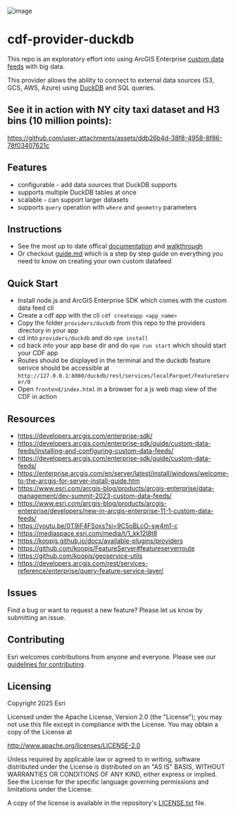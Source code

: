 ![image](https://github.com/EsriPS/BDT_cdf/assets/28267620/edc83af4-bfc6-41cf-a170-dcf7170dbe60)

# cdf-provider-duckdb
This repo is an exploratory effort into using ArcGIS Enterprise [custom data feeds](https://developers.arcgis.com/enterprise-sdk/guide/custom-data-feeds/) with big data. 

This provider allows the ability to connect to external data sources (S3, GCS, AWS, Azure) using [DuckDB](https://duckdb.org/) and SQL queries. 

## See it in action with NY city taxi dataset and H3 bins (10 million points): 
https://github.com/user-attachments/assets/ddb26b4d-38f8-4958-8f86-78f03407621c

## Features
- configurable - add data sources that DuckDB supports 
- supports multiple DuckDB tables at once
- scalable - can support larger datasets
- supports `query` operation with `where` and `geometry` parameters

## Instructions
- See the most up to date offical [documentation](https://developers.arcgis.com/enterprise-sdk/guide/custom-data-feeds/pass-through-custom-data-providers/) and [walkthrough](https://developers.arcgis.com/enterprise-sdk/guide/custom-data-feeds/create-a-yelp-custom-data-feed/)
- Or checkout [guide.md](https://github.com/EsriPS/BDT_cdf/blob/master/guide.md) which is a step by step guide on everything you need to know on creating your own custom datafeed

## Quick Start 
- Install node.js and ArcGIS Enterprise SDK which comes with the custom data feed cli
- Create a cdf app with the cli `cdf createapp <app_name>`
- Copy the folder `providers/duckdb` from this repo to the providers directory in your app
- cd into `providers/duckdb` and do `npm install`
- cd back into your app base dir and do `npm run start` which should start your CDF app
- Routes should be displayed in the terminal and the duckdb feature serivce should be accessible at `http://127.0.0.1:8080/duckdb/rest/services/localParquet/FeatureServer/0`
- Open `frontend/index.html` in a browser for a js web map view of the CDF in action 

## Resources
- https://developers.arcgis.com/enterprise-sdk/
- https://developers.arcgis.com/enterprise-sdk/guide/custom-data-feeds/installing-and-configuring-custom-data-feeds/
- https://developers.arcgis.com/enterprise-sdk/guide/custom-data-feeds/
- https://enterprise.arcgis.com/en/server/latest/install/windows/welcome-to-the-arcgis-for-server-install-guide.htm
- https://www.esri.com/arcgis-blog/products/arcgis-enterprise/data-management/dev-summit-2023-custom-data-feeds/
- https://www.esri.com/arcgis-blog/products/arcgis-enterprise/developers/new-in-arcgis-enterprise-11-1-custom-data-feeds/
- https://youtu.be/0T9iF4FSoxs?si=9C5oBLcO-sw4m1-c
- https://mediaspace.esri.com/media/t/1_kk12l8t8
- https://koopjs.github.io/docs/available-plugins/providers
- https://github.com/koopjs/FeatureServer#featureserverroute
- https://github.com/koopjs/geoservice-utils
- https://developers.arcgis.com/rest/services-reference/enterprise/query-feature-service-layer/

## Issues

Find a bug or want to request a new feature?  Please let us know by submitting an issue.

## Contributing

Esri welcomes contributions from anyone and everyone. Please see our [guidelines for contributing](https://github.com/esri/contributing).

## Licensing

Copyright 2025 Esri

Licensed under the Apache License, Version 2.0 (the "License");
you may not use this file except in compliance with the License.
You may obtain a copy of the License at

   http://www.apache.org/licenses/LICENSE-2.0

Unless required by applicable law or agreed to in writing, software
distributed under the License is distributed on an "AS IS" BASIS,
WITHOUT WARRANTIES OR CONDITIONS OF ANY KIND, either express or implied.
See the License for the specific language governing permissions and
limitations under the License.

A copy of the license is available in the repository's [LICENSE.txt](LICENSE.txt?raw=true) file.
